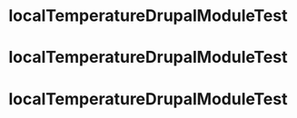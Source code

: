 # localTemperatureDrupalModuleTest
# localTemperatureDrupalModuleTest
# localTemperatureDrupalModuleTest
